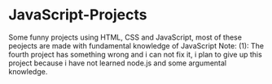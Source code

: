 # JavaScript-Projects
Some funny projects using HTML, CSS and JavaScript, most of these peojects are made with fundamental knowledge of JavaScript
Note: (1): The fourth project has something wrong and i can not fix it, i plan to give up this project because i have not learned node.js and some argumental knowledge. 
